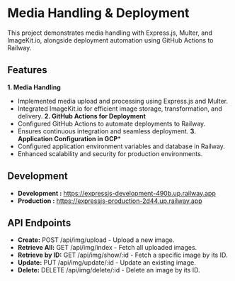# Media Handling & Deployment
This project demonstrates media handling with Express.js, Multer, and ImageKit.io, alongside deployment automation using GitHub Actions to Railway.

## Features
**1. Media Handling**
* Implemented media upload and processing using Express.js and Multer.
* Integrated ImageKit.io for efficient image storage, transformation, and delivery.
**2. GitHub Actions for Deployment**
* Configured GitHub Actions to automate deployments to Railway.
* Ensures continuous integration and seamless deployment.
**3. Application Configuration in GCP***
* Configured application environment variables and database in Railway.
* Enhanced scalability and security for production environments.

## Development
* **Development :** https://expressjs-development-490b.up.railway.app
* **Production :** https://expressjs-production-2d44.up.railway.app

## API Endpoints
* **Create:**
POST /api/img/upload - Upload a new image.
* **Retrieve All:**
GET /api/img/index - Fetch all uploaded images.
* **Retrieve by ID:**
GET /api/img/show/:id - Fetch a specific image by its ID.
* **Update:**
PUT /api/img/update/:id - Update an existing image.
* **Delete:**
DELETE /api/img/delete/:id - Delete an image by its ID.
